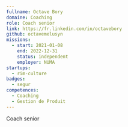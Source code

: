 ```yaml
---
fullname: Octave Bory
domaine: Coaching
role: Coach senior
link: https://fr.linkedin.com/in/octavebory
github: octavemelusyn
missions:
  - start: 2021-01-08
    end: 2022-12-31
    status: independent
    employer: NUMA
startups:
  - rim-culture
badges:
  - segur
competences:
  - Coaching
  - Gestion de Produit
---
```

Coach senior
